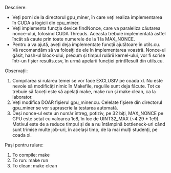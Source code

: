 Descriere:

- Veți porni de la directorul gpu_miner, în care veți realiza implementarea în CUDA a logicii din cpu_miner.
- Veți implementa funcția device findNonce, care va paraleliza căutarea nonce-ului, folosind CUDA Threads. Aceasta trebuie implementată astfel încât să caute prin toate numerele de la 1 la MAX_NONCE.
- Pentru a va ajută, aveți deja implementate funcții ajutătoare în utils.cu. Vă recomandăm să va folosiți de ele în implementarea voastră.
Nonce-ul găsit, hash-ul block-ului, precum și timpul rulării kernel-ului, vor fi scrise într-un fișier results.csv, în urmă apelarii funcției printResult din utils.cu.

Observații:

1. Compilarea si rularea temei se vor face EXCLUSIV pe coada xl. Nu este nevoie să modificăți nimic în Makefile, regulile sunt deja făcute. Tot ce trebuie să faceți este să apelați make, make run și make clean, ca la laborator.
2. Veți modifica DOAR fișierul gpu_miner.cu. Celelate fișiere din directorul gpu_miner se vor suprascrie la testarea automată.
3. Deși nonce-ul este un număr întreg, potiziv, pe 32 biți, MAX_NONCE pe GPU este setat cu valoarea 1e8, în loc de UINT32_MAX (~4.29 * 1e9). Motivul este de a reduce timpul și de a nu întâmpină bottleneck-uri când sunt trimise multe job-uri, în același timp, de la mai mulți studenți, pe coada xl.

Pași pentru rulare:

1. To compile:  make
2. To run:      make run
3. To clean:    make clean
